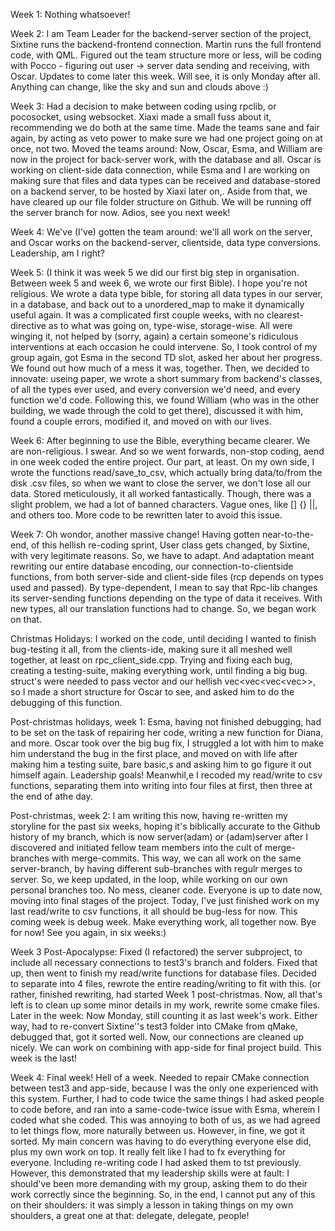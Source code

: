 Week 1: Nothing whatsoever!

Week 2:
I am Team Leader for the backend-server section of the project, Sixtine runs the backend-frontend connection. Martin runs the full frontend code, with QML.
Figured out the team structure more or less, will be coding with Pocco - figuring out user -> server data sending and receiving, with Oscar. Updates to 
come later this week. Will see, it is only Monday after all. Anything can change, like the sky and sun and clouds above :)

Week 3:
Had a decision to make between coding using rpclib, or pocosocket, using websocket. Xiaxi made a small fuss about it, recommending we do both at the same time.
Made the teams sane and fair again, by acting as veto power to make sure we had one project going on at once, not two. Moved the teams around:
Now, Oscar, Esma, and William are now in the project for back-server work, with the database and all. Oscar is working on client-side data connection, while Esma and I are working
on making sure that files and data types can be received and database-stored on a backend server, to be hosted by Xiaxi later on,.
Aside from that, we have cleared up our file folder structure on Github. We will be running off the server branch for now.
Adios, see you next week!

Week 4:
We've (I've) gotten the team around: we'll all work on the server, and Oscar works on the backend-server, clientside, data type conversions. Leadership, am I right?


Week 5: (I think it was week 5 we did our first big step in organisation. Between week 5 and week 6, we wrote our first Bible).
I hope you're not religious. We wrote a data type bible, for storing all data types in our server, in a database, and back out to a unordered_map to make it dynamically useful again. 
It was a complicated first couple weeks, with no clearest-directive as to what was going on, type-wise, storage-wise. All were winging it, not helped by (sorry, again) a certain someone's
ridiculous interventions at each occasion he could intervene. So, I took control of my group again, got Esma in the second TD slot, asked her about her progress. We found out how much of a mess 
it was, together. Then, we decided to innovate: useing paper, we wrote a short summary from backend's classes, of all the types ever used, and every conversion we'd need, and every function we'd code.
Following this, we found William (who was in the other building, we wade through the cold to get there), discussed it with him, found a couple errors, modified it, and moved on with our lives.


Week 6:
After beginning to use the Bible, everything became clearer. We are non-religious. I swear. And so we went forwards, non-stop coding, aend in one week coded the entire project. Our part, at least.
On my own side, I wrote the functions read/save_to_csv, which actually bring data/to/from the disk .csv files, so when we want to close the server, we don't lose all our data. Stored meticulously, it all 
worked fantastically. Though, there was a slight problem, we had a lot of banned characters. Vague ones, like [] {} ||, and others too. More code to be rewritten later to avoid this issue.

Week 7:
Oh wondor, another massive change! Having gotten near-to-the-end, of this hellish re-coding sprint, User class gets changed, by Sixtine, with very legitimate reasons. So, we have to adapt. And adaptation meant 
rewriting our entire database encoding, our connection-to-clientside functions, from both server-side and client-side files (rcp depends on types used and passed). By type-dependent, I mean to say that
Rpc-lib changes its server-sending functions depending on the type of data it receives. With new types, all our translation functions had to change. So, we began work on that.

Christmas Holidays:
I worked on the code, until deciding I wanted to finish bug-testing it all, from the clients-ide, making sure it all meshed well together, at least on rpc_client_side.cpp. Trying and fixing each bug,
creating a testing-suite, making everything work, until finding a big bug. struct's were needed to pass vector<string> and our hellish  vec<vec<vec<vec<string>>>, so I made a short structure for Oscar to see,
and asked him to do the debugging of this function.

Post-christmas holidays, week 1:
Esma, having not finished debugging, had to be set on the task of repairing her code, writing a new function for Diana, and more. Oscar took over the big bug fix, I struggled a lot with 
him to make him understand the bug in the first place, and moved on with life after making him a testing suite, bare basic,s and asking him to go figure it out himself again. Leadership goals!
Meanwhil,e I recoded my read/write to csv functions, separating them into writing into four files at first, then three at the end of athe day.


Post-christmas, week 2:
I am writing this now, having re-written my storyline for the past six weeks, hoping it's biblically accurate to the Github history of my branch, which is now server(adam) or (adam)server after 
I discovered and initiated fellow team members into the cult of merge-branches with merge-commits. This way, we can all work on the same server-branch, by having different sub-branches with regulr 
merges to server. So, we keep updated, in the loop, while working on our own personal branches too. No mess, cleaner code. Everyone is up to date now, moving into final stages of the project. Today,
I've just finished work on my last read/write to csv functions, it all should be bug-less for now. This coming week is debug week. Make everything work, all together now. Bye for now! See you again, in six weeks:)

Week 3 Post-Apocalypse:
Fixed (I refactored) the server subproject, to include all necessary connections to test3's branch and folders. Fixed that up, then went to finish my read/write functions for database files. Decided to separate into 4 files,
rewrote the entire reading/writing to fit with this. (or rather, finished rewriting, had started Week 1 post-christmas.
Now, all that's left is to clean up some minor details in my work, rewrite some cmake files.
Later in the week: Now Monday, still counting it as last week's work. Either way,
had to re-convert Sixtine''s test3 folder into CMake from qMake, debugged that, got it sorted well. Now, our connections are cleaned up nicely. We can work on combining with app-side for final project build.
This week is the last!

Week 4: Final week!
Hell of a week. Needed to repair CMake connection between test3 and app-side, because I was the only one experienced with this system.
Further, I had to code twice the same things I had asked people to code before, and ran into a same-code-twice issue with Esma, wherein I coded what she coded.
This was annoying to both of us, as we had agreed to let things flow, more naturally between us. However, in fine, we got it sorted. My main concern was having to do everything
everyone else did, plus my own work on top. It really felt like I had to fx everything for everyone. Including re-writing code I had asked them to tst previously. However,
this demonstrated that my leadership skills were at fault: I should've been more demanding with my group, asking them to do their work correctly since the beginning.
So, in the end, I cannot put any of this on their shoulders: it was simply a lesson in taking things on my own shoulders, a great one at that: delegate, delegate, people!


